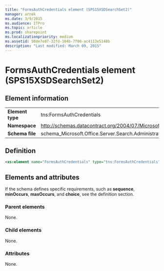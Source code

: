 ```yaml
---
title: "FormsAuthCredentials element (SPS15XSDSearchSet2)"
manager: arnek
ms.date: 3/9/2015
ms.audience: ITPro
ms.topic: article
ms.prod: sharepoint
ms.localizationpriority: medium
ms.assetid: 58de7e07-32fd-104b-7f06-ac4113e5148b
description: "Last modified: March 09, 2015"
---
```


# FormsAuthCredentials element (SPS15XSDSearchSet2)

 
  
## Element information

|||
|:-----|:-----|
|**Element type** <br/> |tns:FormsAuthCredentials  <br/> |
|**Namespace** <br/> |http://schemas.datacontract.org/2004/07/Microsoft.Office.Server.Search.Administration  <br/> |
|**Schema file** <br/> |schema_Microsoft.Office.Server.Search.Administration.xsd  <br/> |
   
## Definition

```XML
<xs:element name="FormsAuthCredentials" type="tns:FormsAuthCredentials"></xs:element>

```

## Elements and attributes

If the schema defines specific requirements, such as **sequence**, **minOccurs**, **maxOccurs**, and **choice**, see the definition section. 
  
### Parent elements

None.
  
### Child elements

None.
  
### Attributes

None.
  

